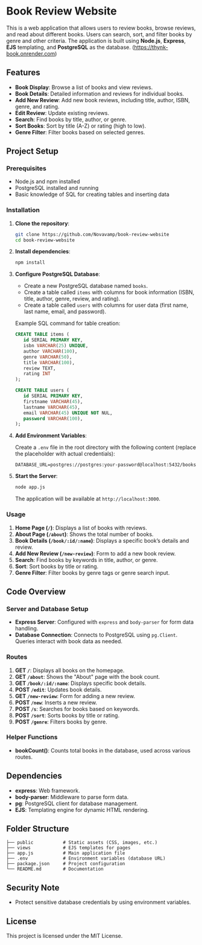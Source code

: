 # Book Review Website

This is a web application that allows users to review books, browse reviews, and read about different books. Users can search, sort, and filter books by genre and other criteria. The application is built using **Node.js**, **Express**, **EJS** templating, and **PostgreSQL** as the database. (https://thynk-book.onrender.com)

## Features

- **Book Display**: Browse a list of books and view reviews.
- **Book Details**: Detailed information and reviews for individual books.
- **Add New Review**: Add new book reviews, including title, author, ISBN, genre, and rating.
- **Edit Review**: Update existing reviews.
- **Search**: Find books by title, author, or genre.
- **Sort Books**: Sort by title (A-Z) or rating (high to low).
- **Genre Filter**: Filter books based on selected genres.

## Project Setup

### Prerequisites

- Node.js and npm installed
- PostgreSQL installed and running
- Basic knowledge of SQL for creating tables and inserting data

### Installation

1. **Clone the repository**:

   ```bash
   git clone https://github.com/Novavamp/book-review-website
   cd book-review-website
   ```

2. **Install dependencies**:

   ```bash
   npm install
   ```

3. **Configure PostgreSQL Database**:

   - Create a new PostgreSQL database named `books`.
   - Create a table called `items` with columns for book information (ISBN, title, author, genre, review, and rating).
   - Create a table called `users` with columns for user data (first name, last name, email, and password).

   Example SQL command for table creation:

   ```sql
   CREATE TABLE items (
      id SERIAL PRIMARY KEY,
      isbn VARCHAR(25) UNIQUE,
      author VARCHAR(100),
      genre VARCHAR(50),
      title VARCHAR(100),
      review TEXT,
      rating INT
   );

   CREATE TABLE users (
      id SERIAL PRIMARY KEY,
      firstname VARCHAR(45),
      lastname VARCHAR(45),
      email VARCHAR(45) UNIQUE NOT NUL,
      password VARCHAR(100),
   );
   ```

4. **Add Environment Variables**:

   Create a `.env` file in the root directory with the following content (replace the placeholder with actual credentials):

   ```plaintext
   DATABASE_URL=postgres://postgres:your-password@localhost:5432/books
   ```

5. **Start the Server**:

   ```bash
   node app.js
   ```

   The application will be available at `http://localhost:3000`.

### Usage

1. **Home Page (`/`)**: Displays a list of books with reviews.
2. **About Page (`/about`)**: Shows the total number of books.
3. **Book Details (`/book/:id/:name`)**: Displays a specific book’s details and review.
4. **Add New Review (`/new-review`)**: Form to add a new book review.
5. **Search**: Find books by keywords in title, author, or genre.
6. **Sort**: Sort books by title or rating.
7. **Genre Filter**: Filter books by genre tags or genre search input.

## Code Overview

### Server and Database Setup

- **Express Server**: Configured with `express` and `body-parser` for form data handling.
- **Database Connection**: Connects to PostgreSQL using `pg.Client`. Queries interact with book data as needed.

### Routes

1. **GET `/`**: Displays all books on the homepage.
2. **GET `/about`**: Shows the "About" page with the book count.
3. **GET `/book/:id/:name`**: Displays specific book details.
4. **POST `/edit`**: Updates book details.
5. **GET `/new-review`**: Form for adding a new review.
6. **POST `/new`**: Inserts a new review.
7. **POST `/s`**: Searches for books based on keywords.
8. **POST `/sort`**: Sorts books by title or rating.
9. **POST `/genre`**: Filters books by genre.

### Helper Functions

- **bookCount()**: Counts total books in the database, used across various routes.

## Dependencies

- **express**: Web framework.
- **body-parser**: Middleware to parse form data.
- **pg**: PostgreSQL client for database management.
- **EJS**: Templating engine for dynamic HTML rendering.

## Folder Structure

```
├── public           # Static assets (CSS, images, etc.)
├── views            # EJS templates for pages
├── app.js           # Main application file
├── .env             # Environment variables (database URL)
├── package.json     # Project configuration
└── README.md        # Documentation
```

## Security Note

- Protect sensitive database credentials by using environment variables.

## License

This project is licensed under the MIT License.
